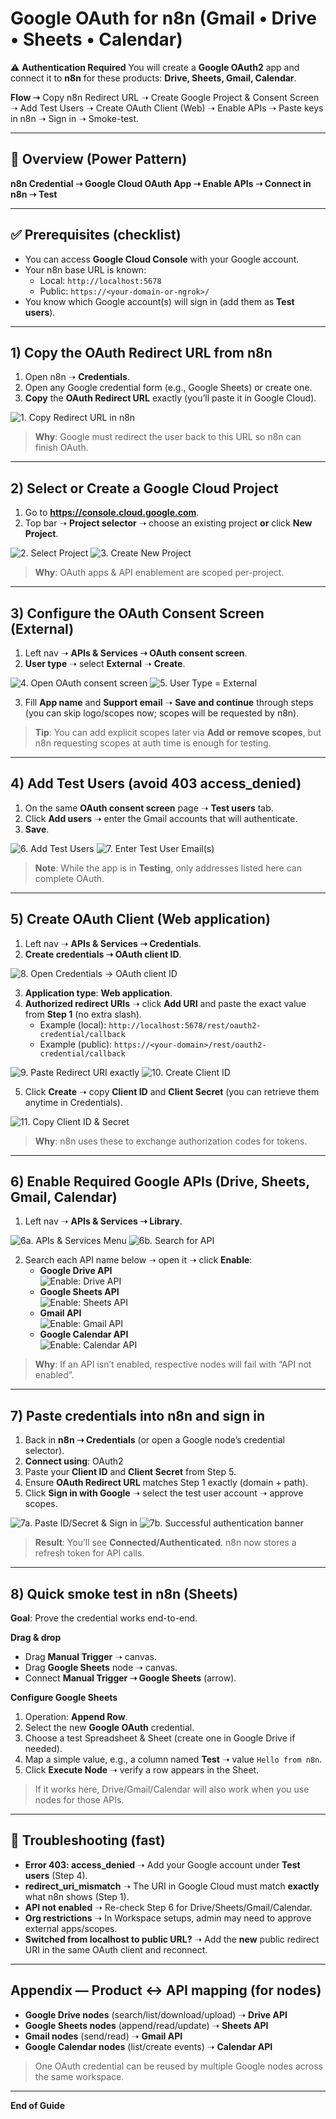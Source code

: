 #  Google OAuth for n8n (Gmail • Drive • Sheets • Calendar)

⚠️ **Authentication Required**
You will create a **Google OAuth2** app and connect it to **n8n** for these products: **Drive, Sheets, Gmail, Calendar**.

**Flow ➝** Copy n8n Redirect URL ➝ Create Google Project & Consent Screen ➝ Add Test Users ➝ Create OAuth Client (Web) ➝ Enable APIs ➝ Paste keys in n8n ➝ Sign in ➝ Smoke-test.

---

## 🔎 Overview (Power Pattern)
**n8n Credential ➝ Google Cloud OAuth App ➝ Enable APIs ➝ Connect in n8n ➝ Test**

---

## ✅ Prerequisites (checklist)
- You can access **Google Cloud Console** with your Google account.
- Your n8n base URL is known:
  - Local: `http://localhost:5678`
  - Public: `https://<your-domain-or-ngrok>/`
- You know which Google account(s) will sign in (add them as **Test users**).

---

## 1) Copy the OAuth Redirect URL from n8n
1. Open n8n ➝ **Credentials**.
2. Open any Google credential form (e.g., Google Sheets) or create one.
3. **Copy** the **OAuth Redirect URL** exactly (you’ll paste it in Google Cloud).

![1. Copy Redirect URL in n8n](images/01-n8n-copy-redirect-url.png)

> **Why**: Google must redirect the user back to this URL so n8n can finish OAuth.

---

## 2) Select or Create a Google Cloud Project
1. Go to **https://console.cloud.google.com**.
2. Top bar ➝ **Project selector** ➝ choose an existing project **or** click **New Project**.

![2. Select Project](images/02-select-project.png)
![3. Create New Project](images/03-create-new-project.png)

> **Why**: OAuth apps & API enablement are scoped per-project.

---

## 3) Configure the OAuth Consent Screen (External)
1. Left nav ➝ **APIs & Services ➝ OAuth consent screen**.
2. **User type** ➝ select **External** ➝ **Create**.

![4. Open OAuth consent screen](images/04-oauth-consent-screen.png)
![5. User Type = External](images/05-user-type-external.png)

3. Fill **App name** and **Support email** ➝ **Save and continue** through steps (you can skip logo/scopes now; scopes will be requested by n8n).

> **Tip**: You can add explicit scopes later via **Add or remove scopes**, but n8n requesting scopes at auth time is enough for testing.

---

## 4) Add Test Users (avoid 403 access_denied)
1. On the same **OAuth consent screen** page ➝ **Test users** tab.
2. Click **Add users** ➝ enter the Gmail accounts that will authenticate.
3. **Save**.

![6. Add Test Users](images/06-add-test-users.png)
![7. Enter Test User Email(s)](images/07-add-test-user-email.png)

> **Note**: While the app is in **Testing**, only addresses listed here can complete OAuth.

---

## 5) Create OAuth Client (Web application)
1. Left nav ➝ **APIs & Services ➝ Credentials**.
2. **Create credentials ➝ OAuth client ID**.

![8. Open Credentials → OAuth client ID](images/08-credentials-menu.png)

3. **Application type**: **Web application**.  
4. **Authorized redirect URIs** ➝ click **Add URI** and paste the exact value from **Step 1** (no extra slash).
   - Example (local): `http://localhost:5678/rest/oauth2-credential/callback`
   - Example (public): `https://<your-domain>/rest/oauth2-credential/callback`

![9. Paste Redirect URI exactly](images/09-copy-redirect-url.png)
![10. Create Client ID](images/10-create-client-id.png)

5. Click **Create** ➝ copy **Client ID** and **Client Secret** (you can retrieve them anytime in Credentials).

![11. Copy Client ID & Secret](images/11-copy-client-id-secret.png)

> **Why**: n8n uses these to exchange authorization codes for tokens.

---

## 6) Enable Required Google APIs (Drive, Sheets, Gmail, Calendar)
1. Left nav ➝ **APIs & Services ➝ Library**.

![6a. APIs & Services Menu](images/13-apis-and-services-menu.png)
![6b. Search for API](images/19-search-api.png)

2. Search each API name below ➝ open it ➝ click **Enable**:
   - **Google Drive API**  
     ![Enable: Drive API](images/18-enable-drive-api.png)
   - **Google Sheets API**  
     ![Enable: Sheets API](images/16-enable-sheets-api.png)
   - **Gmail API**  
     ![Enable: Gmail API](images/17-enable-gmail-api.png)
   - **Google Calendar API**  
     ![Enable: Calendar API](images/15-enable-calendar-api.png)

> **Why**: If an API isn’t enabled, respective nodes will fail with “API not enabled”.

---

## 7) Paste credentials into n8n and sign in
1. Back in **n8n ➝ Credentials** (or open a Google node’s credential selector).
2. **Connect using**: OAuth2  
3. Paste your **Client ID** and **Client Secret** from Step 5.  
4. Ensure **OAuth Redirect URL** matches Step 1 exactly (domain + path).  
5. Click **Sign in with Google** ➝ select the test user account ➝ approve scopes.

![7a. Paste ID/Secret & Sign in](images/12-n8n-sign-in-with-google.png)
![7b. Successful authentication banner](images/14-successfully-authenticated.png)

> **Result**: You’ll see **Connected/Authenticated**. n8n now stores a refresh token for API calls.

---

## 8) Quick smoke test in n8n (Sheets)
**Goal**: Prove the credential works end-to-end.

**Drag & drop**
- Drag **Manual Trigger** ➝ canvas.
- Drag **Google Sheets** node ➝ canvas.
- Connect **Manual Trigger ➝ Google Sheets** (arrow).

**Configure Google Sheets**
1. Operation: **Append Row**.  
2. Select the new **Google OAuth** credential.  
3. Choose a test Spreadsheet & Sheet (create one in Google Drive if needed).  
4. Map a simple value, e.g., a column named **Test** ➝ value `Hello from n8n`.  
5. Click **Execute Node** ➝ verify a row appears in the Sheet.

> If it works here, Drive/Gmail/Calendar will also work when you use nodes for those APIs.

---

## 🧰 Troubleshooting (fast)
- **Error 403: access_denied** ➝ Add your Google account under **Test users** (Step 4).  
- **redirect_uri_mismatch** ➝ The URI in Google Cloud must match **exactly** what n8n shows (Step 1).  
- **API not enabled** ➝ Re-check Step 6 for Drive/Sheets/Gmail/Calendar.  
- **Org restrictions** ➝ In Workspace setups, admin may need to approve external apps/scopes.  
- **Switched from localhost to public URL?** ➝ Add the **new** public redirect URI in the same OAuth client and reconnect.

---

## Appendix — Product ↔ API mapping (for nodes)
- **Google Drive nodes** (search/list/download/upload) ➝ **Drive API**
- **Google Sheets nodes** (append/read/update) ➝ **Sheets API**
- **Gmail nodes** (send/read) ➝ **Gmail API**
- **Google Calendar nodes** (list/create events) ➝ **Calendar API**

> One OAuth credential can be reused by multiple Google nodes across the same workspace.

---
**End of Guide**
